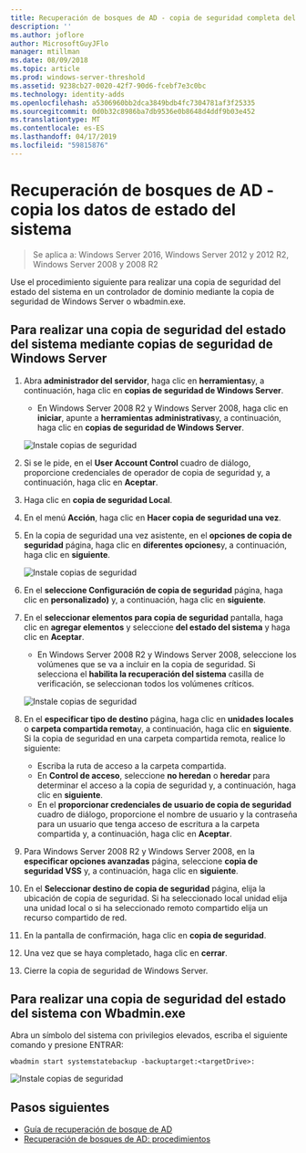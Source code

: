 ```yaml
---
title: Recuperación de bosques de AD - copia de seguridad completa del servidor
description: ''
ms.author: joflore
author: MicrosoftGuyJFlo
manager: mtillman
ms.date: 08/09/2018
ms.topic: article
ms.prod: windows-server-threshold
ms.assetid: 9238cb27-0020-42f7-90d6-fcebf7e3c0bc
ms.technology: identity-adds
ms.openlocfilehash: a5306960bb2dca3849bdb4fc7304781af3f25335
ms.sourcegitcommit: 0d0b32c8986ba7db9536e0b8648d4ddf9b03e452
ms.translationtype: MT
ms.contentlocale: es-ES
ms.lasthandoff: 04/17/2019
ms.locfileid: "59815876"
---
```

# <a name="ad-forest-recovery---backing-up-the-system-state-data"></a>Recuperación de bosques de AD - copia los datos de estado del sistema  

>Se aplica a: Windows Server 2016, Windows Server 2012 y 2012 R2, Windows Server 2008 y 2008 R2

Use el procedimiento siguiente para realizar una copia de seguridad del estado del sistema en un controlador de dominio mediante la copia de seguridad de Windows Server o wbadmin.exe.  

## <a name="to-perform-a-system-state-backup-using-windows-server-backup"></a>Para realizar una copia de seguridad del estado del sistema mediante copias de seguridad de Windows Server

1. Abra **administrador del servidor**, haga clic en **herramientas**y, a continuación, haga clic en **copias de seguridad de Windows Server**.
   - En Windows Server 2008 R2 y Windows Server 2008, haga clic en **iniciar**, apunte a **herramientas administrativas**y, a continuación, haga clic en **copias de seguridad de Windows Server**. 

   ![Instale copias de seguridad](media/AD-Forest-Recovery-Backing-up-a-Full-Server/fullbackup1.png)

2. Si se le pide, en el **User Account Control** cuadro de diálogo, proporcione credenciales de operador de copia de seguridad y, a continuación, haga clic en **Aceptar**.
3. Haga clic en **copia de seguridad Local**.
4. En el menú **Acción**, haga clic en **Hacer copia de seguridad una vez**.
5. En la copia de seguridad una vez asistente, en el **opciones de copia de seguridad** página, haga clic en **diferentes opciones**y, a continuación, haga clic en **siguiente**.

   ![Instale copias de seguridad](media/AD-Forest-Recovery-Backing-up-a-Full-Server/fullbackup3.png)

6. En el **seleccione Configuración de copia de seguridad** página, haga clic en **personalizado)** y, a continuación, haga clic en **siguiente**.
7. En el **seleccionar elementos para copia de seguridad** pantalla, haga clic en **agregar elementos** y seleccione **del estado del sistema** y haga clic en **Aceptar**.
   - En Windows Server 2008 R2 y Windows Server 2008, seleccione los volúmenes que se va a incluir en la copia de seguridad. Si selecciona el **habilita la recuperación del sistema** casilla de verificación, se seleccionan todos los volúmenes críticos. 

   ![Instale copias de seguridad](media/AD-Forest-Recovery-Backing-up-System-State/systemstatebackup.png)  

8. En el **especificar tipo de destino** página, haga clic en **unidades locales** o **carpeta compartida remota**y, a continuación, haga clic en **siguiente**.  Si la copia de seguridad en una carpeta compartida remota, realice lo siguiente:  
   - Escriba la ruta de acceso a la carpeta compartida.
   - En **Control de acceso**, seleccione **no heredan** o **heredar** para determinar el acceso a la copia de seguridad y, a continuación, haga clic en **siguiente**.  
   - En el **proporcionar credenciales de usuario de copia de seguridad** cuadro de diálogo, proporcione el nombre de usuario y la contraseña para un usuario que tenga acceso de escritura a la carpeta compartida y, a continuación, haga clic en **Aceptar**.

9. Para Windows Server 2008 R2 y Windows Server 2008, en la **especificar opciones avanzadas** página, seleccione **copia de seguridad VSS** y, a continuación, haga clic en **siguiente**.
10. En el **Seleccionar destino de copia de seguridad** página, elija la ubicación de copia de seguridad.  Si ha seleccionado local unidad elija una unidad local o si ha seleccionado remoto compartido elija un recurso compartido de red.
11. En la pantalla de confirmación, haga clic en **copia de seguridad**.
12. Una vez que se haya completado, haga clic en **cerrar**.
13. Cierre la copia de seguridad de Windows Server.

## <a name="to-perform-a-system-state-backup-using-wbadminexe"></a>Para realizar una copia de seguridad del estado del sistema con Wbadmin.exe

Abra un símbolo del sistema con privilegios elevados, escriba el siguiente comando y presione ENTRAR:  
  
   ```
   wbadmin start systemstatebackup -backuptarget:<targetDrive>:
   ```

   ![Instale copias de seguridad](media/AD-Forest-Recovery-Backing-up-System-State/systemstatebackup2.png)  

## <a name="next-steps"></a>Pasos siguientes

- [Guía de recuperación de bosque de AD](AD-Forest-Recovery-Guide.md)
- [Recuperación de bosques de AD: procedimientos](AD-Forest-Recovery-Procedures.md)
